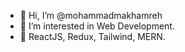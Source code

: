 - 👋 Hi, I’m @mohammadmakhamreh
- 👀 I’m interested in Web Development.
- 🌱 ReactJS, Redux, Tailwind, MERN.


